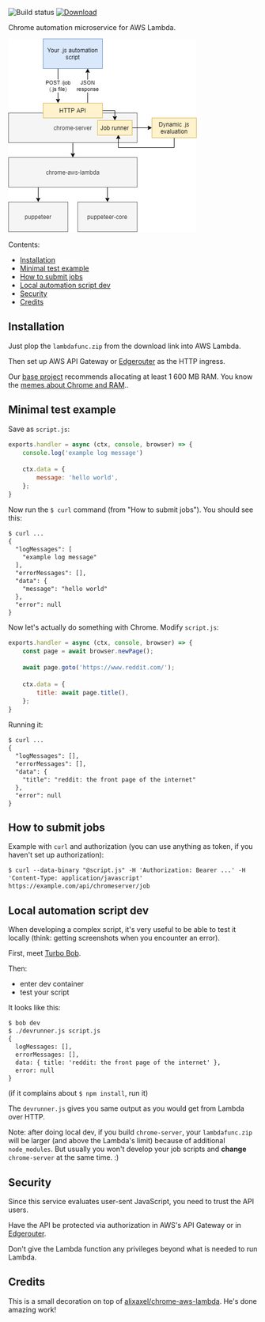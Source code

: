 ![Build status](https://github.com/function61/chrome-server/workflows/Build/badge.svg)
[![Download](https://img.shields.io/github/downloads/function61/chrome-server/total.svg?style=for-the-badge)](https://github.com/function61/chrome-server/releases)

Chrome automation microservice for AWS Lambda.

![](docs/drawing.png)

Contents:

- [Installation](#installation)
- [Minimal test example](#minimal-test-example)
- [How to submit jobs](#how-to-submit-jobs)
- [Local automation script dev](#local-automation-script-dev)
- [Security](#security)
- [Credits](#credits)


Installation
------------

Just plop the `lambdafunc.zip` from the download link into AWS Lambda.

Then set up AWS API Gateway or [Edgerouter](https://github.com/function61/edgerouter) as
the HTTP ingress.

Our [base project](https://github.com/alixaxel/chrome-aws-lambda) recommends allocating at
least 1 600 MB RAM. You know the
[memes about Chrome and RAM](https://knowyourmeme.com/memes/google-chrome-ram-hog)..


Minimal test example
--------------------

Save as `script.js`:

```javascript
exports.handler = async (ctx, console, browser) => {
	console.log('example log message')

	ctx.data = {
		message: 'hello world',
	};
}

```

Now run the `$ curl` command (from "How to submit jobs"). You should see this:

```console
$ curl ...
{
  "logMessages": [
    "example log message"
  ],
  "errorMessages": [],
  "data": {
    "message": "hello world"
  },
  "error": null
}
```

Now let's actually do something with Chrome. Modify `script.js`:

```javascript
exports.handler = async (ctx, console, browser) => {
	const page = await browser.newPage();

	await page.goto('https://www.reddit.com/');

	ctx.data = {
		title: await page.title(),
	};
}
```

Running it:

```console
$ curl ...
{
  "logMessages": [],
  "errorMessages": [],
  "data": {
    "title": "reddit: the front page of the internet"
  },
  "error": null
}
```


How to submit jobs
------------------

Example with `curl` and authorization (you can use anything as token, if you haven't set
up authorization):

```console
$ curl --data-binary "@script.js" -H 'Authorization: Bearer ...' -H 'Content-Type: application/javascript' https://example.com/api/chromeserver/job
```


Local automation script dev
---------------------------

When developing a complex script, it's very useful to be able to test it locally (think:
getting screenshots when you encounter an error).

First, meet [Turbo Bob](https://github.com/function61/turbobob/blob/master/docs/external-how-to-build-and-dev.md).

Then:

- enter dev container
- test your script

It looks like this:

```console
$ bob dev
$ ./devrunner.js script.js
{
  logMessages: [],
  errorMessages: [],
  data: { title: 'reddit: the front page of the internet' },
  error: null
}
```

(if it complains about `$ npm install`, run it)

The `devrunner.js` gives you same output as you would get from Lambda over HTTP.

Note: after doing local dev, if you build `chrome-server`, your `lambdafunc.zip` will be
larger (and above the Lambda's limit) because of additional `node_modules`. But usually
you won't develop your job scripts and **change** `chrome-server` at the same time. :)


Security
--------

Since this service evaluates user-sent JavaScript, you need to trust the API users.

Have the API be protected via authorization in AWS's API Gateway or in
[Edgerouter](https://github.com/function61/edgerouter).

Don't give the Lambda function any privileges beyond what is needed to run Lambda.


Credits
-------

This is a small decoration on top of
[alixaxel/chrome-aws-lambda](https://github.com/alixaxel/chrome-aws-lambda). He's done
amazing work!
